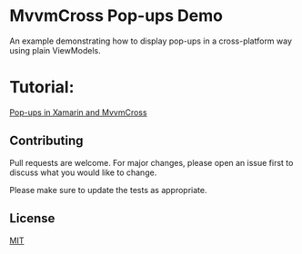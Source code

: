 # MvvmCross Pop-ups Demo

An example demonstrating how to display pop-ups in a cross-platform way using plain ViewModels.

# Tutorial:
[Pop-ups in Xamarin and MvvmCross](https://ref.sbyte.dev/pop-ups-in-xamarin-and-mvvmcross)

## Contributing
Pull requests are welcome. For major changes, please open an issue first to discuss what you would like to change.

Please make sure to update the tests as appropriate.

## License
[MIT](https://choosealicense.com/licenses/mit/)
